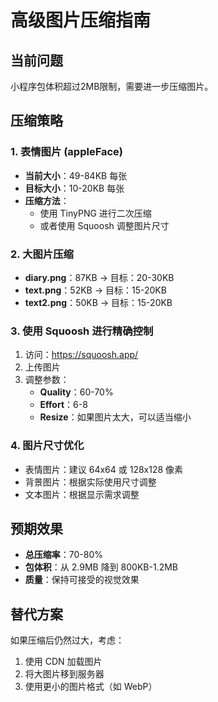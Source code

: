# 高级图片压缩指南

## 当前问题
小程序包体积超过2MB限制，需要进一步压缩图片。

## 压缩策略

### 1. 表情图片 (appleFace)
- **当前大小**：49-84KB 每张
- **目标大小**：10-20KB 每张
- **压缩方法**：
  - 使用 TinyPNG 进行二次压缩
  - 或者使用 Squoosh 调整图片尺寸

### 2. 大图片压缩
- **diary.png**：87KB → 目标：20-30KB
- **text.png**：52KB → 目标：15-20KB  
- **text2.png**：50KB → 目标：15-20KB

### 3. 使用 Squoosh 进行精确控制
1. 访问：https://squoosh.app/
2. 上传图片
3. 调整参数：
   - **Quality**：60-70%
   - **Effort**：6-8
   - **Resize**：如果图片太大，可以适当缩小

### 4. 图片尺寸优化
- 表情图片：建议 64x64 或 128x128 像素
- 背景图片：根据实际使用尺寸调整
- 文本图片：根据显示需求调整

## 预期效果
- **总压缩率**：70-80%
- **包体积**：从 2.9MB 降到 800KB-1.2MB
- **质量**：保持可接受的视觉效果

## 替代方案
如果压缩后仍然过大，考虑：
1. 使用 CDN 加载图片
2. 将大图片移到服务器
3. 使用更小的图片格式（如 WebP） 